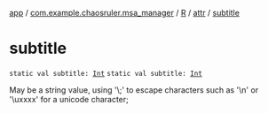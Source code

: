 [app](../../../index.md) / [com.example.chaosruler.msa_manager](../../index.md) / [R](../index.md) / [attr](index.md) / [subtitle](.)

# subtitle

`static val subtitle: `[`Int`](https://kotlinlang.org/api/latest/jvm/stdlib/kotlin/-int/index.html)
`static val subtitle: `[`Int`](https://kotlinlang.org/api/latest/jvm/stdlib/kotlin/-int/index.html)

May be a string value, using '\\;' to escape characters such as '\\n' or '\\uxxxx' for a unicode character;

